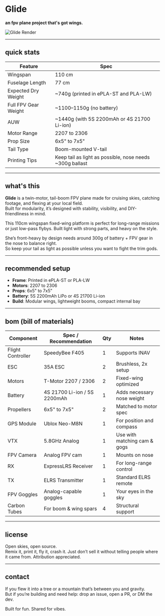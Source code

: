 # Glide  
**an fpv plane project that's got wings.**

![Glide Render](https://github.com/user-attachments/assets/6f180cf2-572e-401e-8ce9-46a02ef12622)

---

## quick stats  

| Feature           | Spec                                                   |
|------------------|--------------------------------------------------------|
| Wingspan         | 110 cm                                                 |
| Fuselage Length  | 77 cm                                                  |
| Expected Dry Weight | ~740g (printed in ePLA-ST and PLA-LW)                |
| Full FPV Gear Weight | ~1100–1150g (no battery)                             |
| AUW              | ~1440g (with 5S 2200mAh or 4S 21700 Li-ion)            |
| Motor Range      | 2207 to 2306                                           |
| Prop Size        | 6x5" to 7x5"                                           |
| Tail Type        | Boom-mounted V-tail                                   |
| Printing Tips    | Keep tail as light as possible, nose needs ~300g ballast |

---

## what's this  

**Glide** is a twin-motor, tail-boom FPV plane made for cruising skies, catching footage, and flexing at your local field.  
Built for modularity, it’s designed with stability, visibility, and DIY-friendliness in mind.

This 110cm wingspan fixed-wing platform is perfect for long-range missions or just low-pass flybys. Built light with strong parts, and heavy on the style.

She’s front-heavy by design   needs around 300g of battery + FPV gear in the nose to balance right.  
So keep your tail as light as possible unless you want to fight the trim gods.

---

## recommended setup  

- **Frame**: Printed in ePLA-ST or PLA-LW  
- **Motors**: 2207 to 2306  
- **Props**: 6x5" to 7x5"  
- **Battery**: 5S 2200mAh LiPo or 4S 21700 Li-ion  
- **Build**: Modular wings, lightweight booms, compact internal bay

---

## bom (bill of materials)  

| Component        | Spec / Recommendation           | Qty | Notes                          |
|------------------|----------------------------------|-----|--------------------------------|
| Flight Controller| SpeedyBee F405                  | 1   | Supports INAV                  |
| ESC              | 35A ESC                         | 2   | Brushless, 2x setup            |
| Motors           | T-Motor 2207 / 2306             | 2   | Fixed-wing optimized           |
| Battery          | 4S 21700 Li-ion / 5S 2200mAh    | 1   | Adds necessary nose weight     |
| Propellers       | 6x5" to 7x5"                    | 2   | Matched to motor spec          |
| GPS Module       | Ublox Neo-M8N                   | 1   | For position and compass       |
| VTX              | 5.8GHz Analog                   | 1   | Use with matching cam & gogs   |
| FPV Camera       | Analog FPV cam                  | 1   | Mounts on nose                 |
| RX               | ExpressLRS Receiver             | 1   | For long-range control         |
| TX               | ELRS Transmitter                | 1   | Standard ELRS remote           |
| FPV Goggles      | Analog-capable goggles          | 1   | Your eyes in the sky           |
| Carbon Tubes     | For boom & wing spars           | 4   | Structural support             |

---

## license  

Open skies, open source.  
Remix it, print it, fly it, crash it. Just don’t sell it without telling people where it came from. Attribution appreciated.

---

## contact  

If you flew it into a tree or a mountain that’s between you and gravity.  
But if you’re building and need help: drop an issue, open a PR, or DM the dev.

Built for fun. Shared for vibes.
